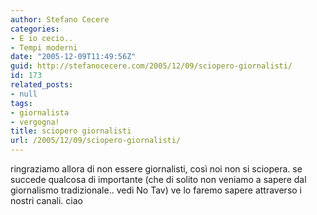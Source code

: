 ```yaml
---
author: Stefano Cecere
categories:
- E io cecio..
- Tempi moderni
date: "2005-12-09T11:49:56Z"
guid: http://stefanocecere.com/2005/12/09/sciopero-giornalisti/
id: 173
related_posts:
- null
tags:
- giornalista
- vergogna!
title: sciopero giornalisti
url: /2005/12/09/sciopero-giornalisti/
---
```


ringraziamo allora di non essere giornalisti, così noi non si sciopera. se succede qualcosa di importante (che di solito non veniamo a sapere dal giornalismo tradizionale.. vedi No Tav) ve lo faremo sapere attraverso i nostri canali. ciao